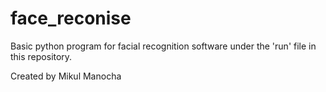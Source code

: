 # face_reconise 

Basic python program for facial recognition software under the 'run' file in this repository. 

Created by Mikul Manocha
